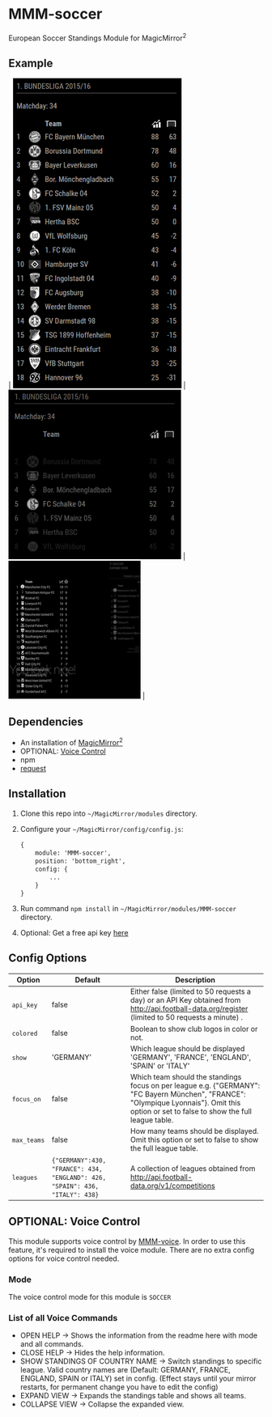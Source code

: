# MMM-soccer
European Soccer Standings Module for MagicMirror<sup>2</sup>

## Example

| ![](.github/example_full.png) | ![](.github/example_focused.png) | ![](.github/example.jpg) |

## Dependencies
  * An installation of [MagicMirror<sup>2</sup>](https://github.com/MichMich/MagicMirror)
  * OPTIONAL: [Voice Control](https://github.com/fewieden/MMM-voice)
  * npm
  * [request](https://www.npmjs.com/package/request)

## Installation
 1. Clone this repo into `~/MagicMirror/modules` directory.
 2. Configure your `~/MagicMirror/config/config.js`:

    ```
    {
        module: 'MMM-soccer',
        position: 'bottom_right',
        config: {
            ...
        }
    }
    ```
 3. Run command `npm install` in `~/MagicMirror/modules/MMM-soccer` directory.
 4. Optional: Get a free api key [here](http://api.football-data.org/register)

## Config Options
| **Option** | **Default** | **Description** |
| --- | --- | --- |
| `api_key` | false | Either false (limited to 50 requests a day) or an API Key obtained from http://api.football-data.org/register (limited to 50 requests a minute) . |
| `colored` | false | Boolean to show club logos in color or not. |
| `show` | 'GERMANY' | Which league should be displayed  'GERMANY', 'FRANCE', 'ENGLAND', 'SPAIN' or 'ITALY' |
| `focus_on` | false | Which team should the standings focus on per league e.g. {"GERMANY": "FC Bayern München", "FRANCE": "Olympique Lyonnais"}. Omit this option or set to false to show the full league table. |
| `max_teams` | false | How many teams should be displayed. Omit this option or set to false to show the full league table. |
| `leagues` | `{"GERMANY":430, "FRANCE": 434, "ENGLAND": 426, "SPAIN": 436, "ITALY": 438}` | A collection of leagues obtained from http://api.football-data.org/v1/competitions |

## OPTIONAL: Voice Control
This module supports voice control by [MMM-voice](https://github.com/fewieden/MMM-voice). In order to use this feature, it's required to install the voice module. There are no extra config options for voice control needed.

### Mode
The voice control mode for this module is `SOCCER`

### List of all Voice Commands
  * OPEN HELP -> Shows the information from the readme here with mode and all commands.
  * CLOSE HELP -> Hides the help information.
  * SHOW STANDINGS OF COUNTRY NAME -> Switch standings to specific league. Valid country names are (Default: GERMANY, FRANCE, ENGLAND, SPAIN or ITALY) set in config. (Effect stays until your mirror restarts, for permanent change you have to edit the config)
  * EXPAND VIEW -> Expands the standings table and shows all teams.
  * COLLAPSE VIEW -> Collapse the expanded view.
